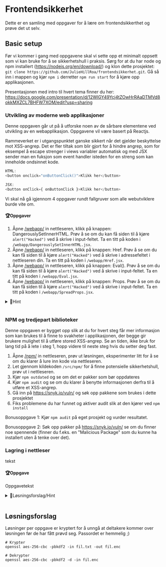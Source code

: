 # Frontendsikkerhet
Dette er en samling med oppgaver for å lære om frontendsikkerthet og prøve det ut selv.

## Basic setup
Før vi kommer i gang med oppgavene skal vi sette opp et minimalt oppsett som vi kan bruke for å se sikkerhetshull i praksis. 
Sørg for at du har node og npm installert (https://nodejs.org/en/download/) og klon dette prosjektet: `git clone https://github.com/JulieHillRoa/frontendsikkerhet.git`. 
Gå så inn i mappen og kjør `npm i` derretter `npm run start` for å kjøre opp applikasjonen.

Presentasjonen med intro til hvert tema finner du her: https://docs.google.com/presentation/d/12WlGY49Ycj4tZOwHrRAaDTMVd8okkMXZCL7BHFW7XOM/edit?usp=sharing

### Utvikling av moderne web applikasjoner
Denne oppgaven går ut på å utforske noen av de sårbare elementene ved utvikling av en webapplikasjon. 
Oppgavene vil være basert på Reactjs. 

Rammeverket er i utgangspunktet ganske sikkert når det gjelder beskyttelse mot XSS-angrep.
Det er fler tiltak som blir gjort for å hindre angrep, som for eksempel å escape strenger i views variabler automatisk og 
med JSX sender man en fuksjon som event handler isteden for en streng som kan inneholde ondsinnet kode. 
```js
HTML: 
<button onclick="onButtonClick()">Klikk her</button>

JSX:
<button onClick={ onButtonClick }>Klikk her</button>
```

Vi skal nå gå igjennom 4 oppgaver rundt fallgruver som alle webutviklere burde vite om. 

#### 🏆Oppgaver
1. Åpne [/webapp/](http://localhost:3000/webapp) in nettleseren, klikk på knappen: DangerouslySetInnerHTML. 
Prøv å se om du kan få siden til å kjøre `alert("Hacked")` ved å skrive i input-feltet. Ta en titt på koden i `/webapp/DangerouslySetInnerHTML.jsx`.
2. Åpne [/webapp/](http://localhost:3000/webapp) in nettleseren, klikk på knappen: Href. 
Prøv å se om du kan få siden til å kjøre `alert("Hacked")` ved å skrive i adressefeltet i nettleseren din. Ta en titt på koden i `/webapp/Href.jsx`.
3. Åpne [/webapp/](http://localhost:3000/webapp) in nettleseren, klikk på knappen: Eval(). 
Prøv å se om du kan få siden til å kjøre `alert("Hacked")` ved å skrive i input-feltet. Ta en titt på koden i `/webapp/Eval.jsx`.
4. Åpne [/webapp/](http://localhost:3000/webapp) in nettleseren, klikk på knappen: Props. 
Prøv å se om du kan få siden til å kjøre `alert("Hacked")` ved å skrive i input-feltet. Ta en titt på koden i `/webapp/SpreadProps.jsx`.

<details>
  <summary>🚨Hint</summary>

```js
DangerouslySetInnerHtml: 
Hint: Sender du inn en svg setter man i gang en xml-parser, som kan skape trøbbel. Med img-tagen er det og veldig enkelt å trigge <element onerror="ondsinnet kode">
Én fasit: <img onerror=alert("hacked") src="feil">
```

**Kilder:**

For å lære mer om spesifikke tips for å unngå XSS angrep, se: [XSS cheat sheet](https://cheatsheetseries.owasp.org/cheatsheets/Cross_Site_Scripting_Prevention_Cheat_Sheet.html) 

For å lære mer om spesifikke tiltak mot CSRF se: [CSRF cheat sheet](https://cheatsheetseries.owasp.org/cheatsheets/Cross-Site_Request_Forgery_Prevention_Cheat_Sheet.html#javascript-guidance-for-auto-inclusion-of-csrf-tokens-as-an-ajax-request-header)


</details>
<br/>

### NPM og tredjepart biblioteker

Denne oppgaven er bygget opp slik at du for hvert steg får mer informasjon som kan brukes til å finne to svakheter i applikasjonen, der begge gir brukere mulighet til å utføre stored XSS-angrep. Se an tiden, ikke bruk for lang tid på å lete i steg 1, hopp videre til neste steg hvis du setter deg fast.

1. Åpne [/npm/](http://localhost:3000/npm) in nettleseren, prøv ut løsningen, eksperimenter litt for å se om du klarer å lure inn kode via nettleseren.
2. Let gjennom kildekoden `/src/npm/` for å finne potensielle sikkerhetshull, prøv ut i nettleseren.
3. Kjør `npm outdated` og se om det er pakker som bør oppdateres
4. Kjør `npm audit` og se om du klarer å benytte informasjonen derfra til å utføre et XSS-angrep.
5. Gå inn på https://snyk.io/vuln/ og søk opp pakkene som brukes i dette prosjektet
5. Fiks problemene du har funnet og aktiver audit slik at den kjører ved `npm install`

Bonusoppgave 1: Kjør `npm audit` på eget prosjekt og vurder resultatet.

Bonusoppgave 2: Søk opp pakker på https://snyk.io/vuln/ se om du finner noe spennende (finner du f.eks. en "Malicious Package" som du kunne ha installert uten å tenke over det).

### Lagring i nettleser
tekst

#### 🏆Oppgave
Oppgavetekst

<details>
  <summary>🚨Løsningsforslag/Hint</summary>

```js
Hint eller løsningsforslag om vi har noe
```

</details>
<br/>

## Løsningsforslag

Løsninger per oppgave er kryptert for å unngå at deltakere kommer over løsningen før de har
fått prøvd seg. Passordet er hemmelig ;)

```Shell
# Krypter
openssl aes-256-cbc -pbkdf2 -in fil.txt -out fil.enc

# Dekrypter
openssl aes-256-cbc -pbkdf2 -d -in fil.enc
```
